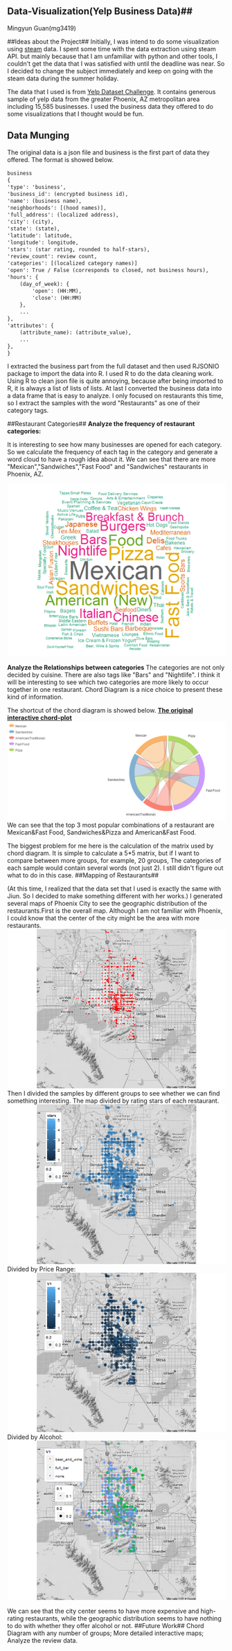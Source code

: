 ## Data-Visualization(Yelp Business Data)##
 Mingyun Guan(mg3419)

##Ideas about the Project##
Initially, I was intend to do some visualization using [steam](http://store.steampowered.com/) data. I spent some time with the data extraction using steam API. but mainly because that I am unfamiliar with python and other tools, I couldn't get the data that I was satisfied with until the deadline was near. So I decided to change the subject
 immediately and keep on going with the steam data during the  summer holiday.

The data that I used is from [Yelp Dataset Challenge](http://www.yelp.com/dataset_challenge/). It contains generous sample of yelp data from the greater Phoenix, AZ metropolitan area including 15,585 businesses. I used the business data they offered to do some visualizations that I thought would be fun.


## Data Munging ##

The original data is a json file and business is the first part of data they offered. The format is showed below. 

    business
    {
    'type': 'business',
    'business_id': (encrypted business id),
    'name': (business name),
    'neighborhoods': [(hood names)],
    'full_address': (localized address),
    'city': (city),
    'state': (state),
    'latitude': latitude,
    'longitude': longitude,
    'stars': (star rating, rounded to half-stars),
    'review_count': review count,
    'categories': [(localized category names)]
    'open': True / False (corresponds to closed, not business hours),
    'hours': {
        (day_of_week): {
            'open': (HH:MM),
            'close': (HH:MM)
        },
        ...
    },
    'attributes': {
        (attribute_name): (attribute_value),
        ...
    },
    }

I extracted the business part from the full dataset and then used RJSONIO package to import the data into R. I used R to do the data cleaning work. Using R to clean json file is quite annoying, because after being imported to R, it is always a list of lists of lists. At last I converted the business data into a data frame that is easy to analyze. I only focused on restaurants this time, so I extract the samples with the word "Restaurants" as one of their category tags.

##Restaurant Categories##
**Analyze the frequency of restaurant categories:** 

 It is interesting to see how many businesses are opened for each category. So we calculate the frequency of each tag in the category and generate a word cloud to have a rough idea about it. We can see that there are more  "Mexican","Sandwiches","Fast Food" and "Sandwiches" restaurants in Phoenix, AZ.

![word cloud](https://github.com/guangoku/Data-Visualization/blob/master/Final%20Project/wordcloud.png?raw=true)

**Analyze the Relationships between categories**
The categories are not only decided by cuisine. There are also tags like "Bars" and  "Nightlife". I think it will be interesting to see which two categories are more likely to occur together in one restaurant. Chord Diagram is a nice choice to present these kind of information.

The shortcut of the chord diagram is showed below. [**The original interactive chord-plot**](http://guangoku.github.io/chord-diagram.html)
![chord-diagram-shortcut](https://github.com/guangoku/Data-Visualization/blob/master/Final%20Project/chord%20diagram.shortcut.PNG?raw=true)
We can see that the top 3 most popular combinations of a restaurant are Mexican&Fast Food, Sandwiches&Pizza and American&Fast Food.

The biggest problem for me here is the calculation of the matrix used by chord diagram. It is simple to calculate a 5*5 matrix, but if I want to compare between more groups, for example, 20 groups, The categories of each sample would contain several words (not just 2). I still didn't figure out what to do in this case. 
##Mapping of Restaurants##

(At this time, I realized that the data set that I used is exactly the same with Jiun. So I decided to make something different with her works.) 
I generated several maps of Phoenix City to see the geographic distribution of the restaurants.First is the overall map. Although I am not familiar with Phoenix, I could know that the center of the city might be the area with more restaurants.
![map1-total](https://github.com/guangoku/Data-Visualization/blob/master/Final%20Project/map1-total.png?raw=true)
Then I divided the samples by different groups to see whether we can find something interesting. The map divided by rating stars of each restaurant.
![map2-stars](https://github.com/guangoku/Data-Visualization/blob/master/Final%20Project/map2-stars.png?raw=true)
Divided by Price Range:
![map3-price-range](https://github.com/guangoku/Data-Visualization/blob/master/Final%20Project/map3-pricerange.png?raw=true)
Divided by Alcohol:
![map4-alcohol](https://github.com/guangoku/Data-Visualization/blob/master/Final%20Project/map4-bar.png?raw=true)

We can see that the city center seems to have more expensive and high-rating restaurants, while the geographic distribution seems to have nothing to do with whether they offer alcohol or not.
##Future Work##
Chord Diagram with any number of groups;  More detailed interactive maps; Analyze the review data.